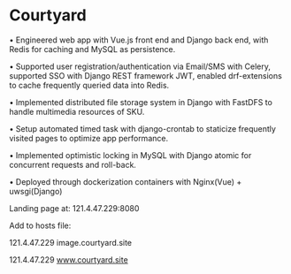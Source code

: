 # Courtyard

• Engineered web app with Vue.js front end and Django back end, with Redis for caching and MySQL as persistence.

• Supported user registration/authentication via Email/SMS with Celery, supported SSO with Django REST
framework JWT, enabled drf-extensions to cache frequently queried data into Redis.

• Implemented distributed file storage system in Django with FastDFS to handle multimedia resources of SKU.

• Setup automated timed task with django-crontab to staticize frequently visited pages to optimize app performance.

• Implemented optimistic locking in MySQL with Django atomic for concurrent requests and roll-back.

• Deployed through dockerization containers with Nginx(Vue) + uwsgi(Django)



Landing page at: 121.4.47.229:8080

Add to hosts file:

121.4.47.229 image.courtyard.site

121.4.47.229 www.courtyard.site

